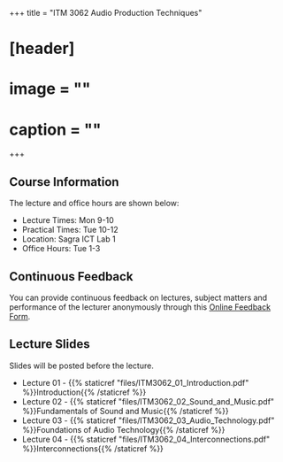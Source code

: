 +++
title = "ITM 3062 Audio Production Techniques"

# [header]
# image = ""
# caption = ""
+++

## Course Information
The lecture and office hours are shown below:

- Lecture Times: Mon 9-10
- Practical Times: Tue 10-12
- Location: Sagra ICT Lab 1
- Office Hours: Tue 1-3

## Continuous Feedback
You can provide continuous feedback on lectures, subject matters and performance of the lecturer anonymously through this [Online Feedback Form](https://goo.gl/forms/nNjjLcAC1CWMakt93).
 
## Lecture Slides
Slides will be posted before the lecture.

- Lecture 01 - {{% staticref "files/ITM3062_01_Introduction.pdf" %}}Introduction{{% /staticref %}}
- Lecture 02 - {{% staticref "files/ITM3062_02_Sound_and_Music.pdf" %}}Fundamentals of Sound and Music{{% /staticref %}}
- Lecture 03 - {{% staticref "files/ITM3062_03_Audio_Technology.pdf" %}}Foundations of Audio Technology{{% /staticref %}}
- Lecture 04 - {{% staticref "files/ITM3062_04_Interconnections.pdf" %}}Interconnections{{% /staticref %}}


